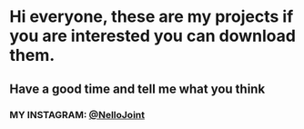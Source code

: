 <h1>Hi everyone, 
these are my projects if you are interested you can download them.</h1>

<h2>Have a good time and tell me what you think</h2>

<h3>MY INSTAGRAM: <a href="https://www.instagram.com/nellojoint/">@NelloJoint</a>  </h3>
